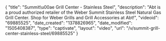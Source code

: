 {
    "title": "Summit\u00ae Grill Center - Stainless Steel",
    "description": "Abt is a proud authorized retailer of the Weber Summit Stainless Steel Natural Gas Grill Center. Shop for Weber Grills and Grill Accessories at Abt!",
    "videoid": "69885525",
    "date_created": "1378826965",
    "date_modified": "1505408387",
    "type": "captivate",
    "layout": "video",
    "url": "\/v\/summit-grill-center-stainless-steel\/69885525"
}